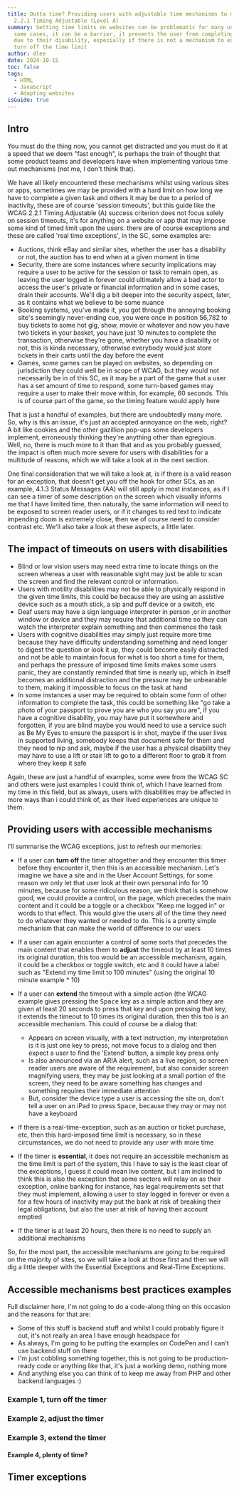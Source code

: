 ```yaml
---
title: Outta time? Providing users with adjustable time mechanisms to meet WCAG
  2.2.1 Timing Adjustable (Level A)
summary: Setting time limits on websites can be problematic for many users, in
  some cases, it can be a barrier, it prevents the user from completing tasks,
  due to their disability, especially if there is not a mechanism to extend or
  turn off the time limit
author: dlee
date: 2024-10-15
toc: false
tags:
  - HTML
  - JavaScript
  - Adapting websites
isGuide: true
---
```

## Intro

You must do the thing now, you cannot get distracted and you must do it at a speed that we deem "fast enough", is perhaps the train of thought that some product teams and developers have when implementing various time out mechanisms (not me, I don't think that).

We have all likely encountered these mechanisms whilst using various sites or apps, sometimes we may be provided with a hard limit on how long we have to complete a given task and others it may be due to a period of inactivity, these are of course 'session timeouts', but this guide like the WCAG 2.2.1 Timing Adjustable (A) success criterion does not focus solely on session timeouts, it's for anything on a website or app that may impose some kind of timed limit upon the users. there are of course exceptions and these are called 'real time exceptions', in the SC, some examples are:

* Auctions, think eBay and similar sites, whether the user has a disability or not, the auction has to end when at a given moment in time
* Security, there are some instances where security implications may require a user to be active for the session or task to remain open, as leaving the user logged in forever could ultimately allow a bad actor to access the user's private or financial information and in some cases, drain their accounts. We'll dig a bit deeper into the security aspect, later, as it contains what we believe to be some nuance
* Booking systems, you've made it, you got through the annoying booking site's seemingly never-ending cue, you were once in position 56,782 to buy tickets to some hot gig, show, movie or whatever and now you have two tickets in your basket, you have just 10 minutes to complete the transaction, otherwise they're gone, whether you have a disability or not, this is kinda necessary, otherwise everybody would just store tickets in their carts until the day before the event
* Games, some games can be played on websites, so depending on jurisdiction they could well be in scope of WCAG, but they would not necessarily be in of this SC, as it may be a part of the game that a user has a set amount of time to respond, some turn-based games may require a user to make their move within, for example, 60 seconds. This is of course part of the game, so the timing feature would apply here

That is just a handful of examples, but there are undoubtedly many more. So, why is this an issue, it's just an accepted annoyance on the web, right? A bit like cookies and the other gazillion pop-ups some developers implement, erroneously thinking they're anything other than egregious. Well, no, there is much more to it than that and as you probably guessed, the impact is often much more severe for users with disabilities for a multitude of reasons, which we will take a look at in the next section.

One final consideration that we will take a look at, is if there is a valid reason for an exception, that doesn't get you off the hook for other SCs, as an example, 4.1.3 Status Messages (AA) will still apply in most instances, as if I can see a timer of some description on the screen which visually informs me that I have limited time, then naturally, the same information will need to be exposed to screen reader users, or if it changes to red text to indicate impending doom is extremely close, then we of course need to consider contrast etc. We'll also take a look at these aspects, a little later.

## The impact of timeouts on users with disabilities

* Blind or low vision users may need extra time to locate things on the screen whereas a user with reasonable sight may just be able to scan the screen and find the relevant control or information.
* Users with motility disabilities may not be able to physically respond in the given time limits, this could be because they are using an assistive device such as a mouth stick, a sip and puff device or a switch, etc
* Deaf users may have a sign language interpreter in person ,or in another window or device and they may require that additional time so they can watch the interpreter explain something and then commence the task
* Users with cognitive disabilities may simply just require more time because they have difficulty understanding something and need longer to digest the question or look it up, they could become easily distracted and not be able to maintain focus for what is too short a time for them, and perhaps the pressure of imposed time limits makes some users panic, they are constantly reminded that time is nearly up, which in itself becomes an additional distraction and the pressure may be unbearable to them, making it impossible to focus on the task at hand
* In some instances a user may be required to obtain some form of other information to complete the task, this could be something like "go take a photo of your passport to prove you are who you say you are", if you have a cognitive disability, you may have put it somewhere and forgotten, if you are blind maybe you would need to use a service such as Be My Eyes to ensure the passport is in shot, maybe if the user lives in supported living, somebody keeps that document safe for them and they need to nip and ask, maybe if the user has a physical disability they may have to use a lift or stair lift to go to a different floor to grab it from where they keep it safe

Again, these are just a handful of examples, some were from the WCAG SC and others were just examples I could think of, which I have learned from my time in this field, but as always, users with disabilities may be affected in more ways than i could think of, as their lived experiences are unique to them.

## Providing users with accessible mechanisms

I'll summarise the WCAG exceptions, just to refresh our memories:

* If a user can **turn off** the timer altogether and they encounter this timer before they encounter it, then this is an accessible mechanism. Let's imagine we have a site and in the User Account Settings, for some reason we only let that user look at their own personal info for 10 minutes, because for some ridiculous reason, we think that is somehow good, we could provide a control, on the page, which precedes the main content and it could be a toggle or a checkbox "Keep me logged in" or words to that effect. This would give the users all of the time they need to do whatever they wanted or needed to do. This is a pretty simple mechanism that can make the world of difference to our users
* If a user can again encounter a control of some sorts that precedes the main content that enables them to **adjust** the timeout by at least 10 times its original duration, this too would be an accessible mechanism, again, it could be a checkbox or toggle switch, etc and it could have a label such as "Extend my time limit to 100 minutes" (using the original 10 minute example * 10)
* If a user can **extend** the timeout with a simple action (the WCAG example gives pressing the <kbd>Space</kbd> key as a simple action and they are given at least 20 seconds to press that key and upon pressing that key, it extends the timeout to 10 times its original duration, then this too is an accessible mechanism. This could of course be a dialog that:

  * Appears on screen visually, with a text instruction, my interpretation is it is just one key to press, not move focus to a dialog and then expect a user to find the 'Extend' button, a simple key press only
  * Is also announced via an ARIA alert, such as a live region, so screen reader users are aware of the requirement, but also consider screen magnifying users, they may be just looking at a small portion of the screen, they need to be aware something has changes and something requires their immediate attention
  * But, consider the device type a user is accessing the site on, don't tell a user on an iPad to press <kbd>Space</kbd>, because they may or may not have a keyboard
* If there is a real-time-exception, such as an auction or ticket purchase, etc, then this hard-imposed time limit is necessary, so in these circumstances, we do not need to provide any user with more time
* If the timer is **essential**, it does not require an accessible mechanism as the time limit is part of the system, this I have to say is the least clear of the exceptions, I guess it could mean live content, but I am inclined to think this is also the exception that some sectors will relay on as their exception, online banking for instance, has legal requirements set that they must implement, allowing a user to stay logged in forever or even a for a few hours of inactivity may put the bank at risk of breaking their legal obligations, but also the user at risk of having their account emptied
* If the timer is at least 20 hours, then there is no need to supply an additional mechanisms

So, for the most part, the accessible mechanisms are going to be required on the majority of sites, so we will take a look at those first and then we will dig a little deeper with the Essential Exceptions and Real-Time Exceptions.

## Accessible mechanisms best practices examples

Full disclaimer here, I'm not going to do a code-along thing on this occasion and the reasons for that are:

* Some of this stuff is backend stuff and whilst I could probably figure it out, it's not really an area I have enough headspace for
* As always, I'm going to be putting the examples on CodePen and I can't use backend stuff on there
* I'm just cobbling something together, this is not going to be production-ready code or anything like that, it's just a working demo, nothing more
* And anything else you can think of to keep me away from PHP and other backend languages :)

### Example 1, turn off the timer

### Example 2, adjust the timer

### Example 3, extend the timer

#### Example 4, plenty of time?

## Timer exceptions
